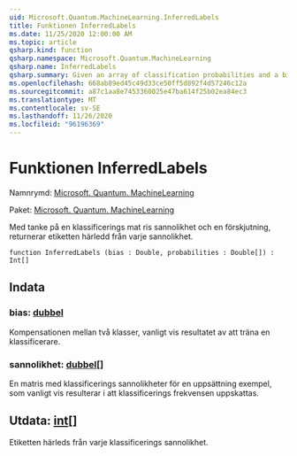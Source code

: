 ```yaml
---
uid: Microsoft.Quantum.MachineLearning.InferredLabels
title: Funktionen InferredLabels
ms.date: 11/25/2020 12:00:00 AM
ms.topic: article
qsharp.kind: function
qsharp.namespace: Microsoft.Quantum.MachineLearning
qsharp.name: InferredLabels
qsharp.summary: Given an array of classification probabilities and a bias, returns the label inferred from each probability.
ms.openlocfilehash: 668ab89ed45c49d33ce50ff5d892f4d57246c12a
ms.sourcegitcommit: a87c1aa8e7453360025e47ba614f25b02ea84ec3
ms.translationtype: MT
ms.contentlocale: sv-SE
ms.lasthandoff: 11/26/2020
ms.locfileid: "96196369"
---
```

# <a name="inferredlabels-function"></a>Funktionen InferredLabels

Namnrymd: [Microsoft. Quantum. MachineLearning](xref:Microsoft.Quantum.MachineLearning)

Paket: [Microsoft. Quantum. MachineLearning](https://nuget.org/packages/Microsoft.Quantum.MachineLearning)


Med tanke på en klassificerings mat ris sannolikhet och en förskjutning, returnerar etiketten härledd från varje sannolikhet.

```qsharp
function InferredLabels (bias : Double, probabilities : Double[]) : Int[]
```


## <a name="input"></a>Indata

### <a name="bias--double"></a>bias: [dubbel](xref:microsoft.quantum.lang-ref.double)

Kompensationen mellan två klasser, vanligt vis resultatet av att träna en klassificerare.


### <a name="probabilities--double"></a>sannolikhet: [dubbel](xref:microsoft.quantum.lang-ref.double)[]

En matris med klassificerings sannolikheter för en uppsättning exempel, som vanligt vis resulterar i att klassificerings frekvensen uppskattas.



## <a name="output--int"></a>Utdata: [int](xref:microsoft.quantum.lang-ref.int)[]

Etiketten härleds från varje klassificerings sannolikhet.